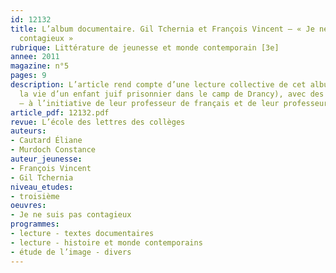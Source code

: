```yaml
---
id: 12132
title: L’album documentaire. Gil Tchernia et François Vincent – « Je ne suis pas
  contagieux »
rubrique: Littérature de jeunesse et monde contemporain [3e]
annee: 2011
magazine: n°5
pages: 9
description: L’article rend compte d’une lecture collective de cet album (qui raconte
  la vie d’un enfant juif prisonnier dans le camp de Drancy), avec des élèves de troisième
  – à l’initiative de leur professeur de français et de leur professeur documentaliste…
article_pdf: 12132.pdf
revue: L’école des lettres des collèges
auteurs:
- Cautard Éliane
- Murdoch Constance
auteur_jeunesse:
- François Vincent
- Gil Tchernia
niveau_etudes:
- troisième
oeuvres:
- Je ne suis pas contagieux
programmes:
- lecture - textes documentaires
- lecture - histoire et monde contemporains
- étude de l’image - divers
---
```

